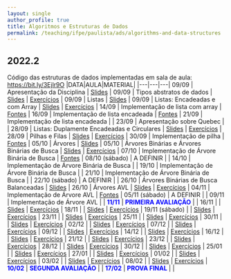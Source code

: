 ```yaml
---
layout: single
author_profile: true
title: Algoritmos e Estruturas de Dados
permalink: /teaching/ifpe/paulista/ads/algorithms-and-data-structures
---
```


## 2022.2
Código das estruturas de dados implementadas em sala de aula: <a href="https://bit.ly/3Ejlr9O" target="_blank">https://bit.ly/3Ejlr9O</a>
|DATA|AULA|MATERIAL|
|---|---|---|
09/09 | Apresentação da Disciplina | <a href="https://docs.google.com/presentation/d/1utzkJQe9_ZvttIXUVgZz3VTyUY8nFANbFP7zwWyr7jI/edit?usp=sharing" target="_blank">Slides</a>  |
09/09 | Tipos abstratos de dados | <a href="" target="_blank">Slides</a> \| <a href="" target="_blank">Exercícios</a>  |
09/09 | Listas | <a href="https://docs.google.com/presentation/d/1ZUFWZ_fjOo33FKwGeECGMXMHOEoX6m-NVe8ZRjD1L-s/edit?usp=sharing" target="_blank">Slides</a> |
09/09 | Listas: Encadeadas e com Array | <a href="https://docs.google.com/presentation/d/1mbRrqEPIwCmJb-s2h0hr0W-pRfSgzZ5bplFt7xltOHE/edit?usp=sharing" target="_blank">Slides</a> \| <a href="https://docs.google.com/document/d/16TR08uBOg0DUjbrOgOvvjOTfU3JxrPyE6ee_I8Z3ai0/edit?usp=sharing" target="_blank">Exercícios</a> |
14/09 | Implementação de lista com array | <a href="" target="_blank">Fontes</a> |
16/09 | Implementação de lista encadeada | <a href="" target="_blank">Fontes</a> |
21/09 | Implementação de lista encadeada |  |
23/09 | Apresentação sobre Quebec |  |
28/09 | Listas: Duplamente Encadeadas e Circulares | <a href="https://docs.google.com/presentation/d/1aBnALQyYff_rSZkUQQFlBZw-lZZZa15spBN7MxApSyQ/edit?usp=sharing" target="_blank">Slides</a> \| <a href="https://docs.google.com/document/d/1CBcwxFLk0awTecX5eTEJQVl5eQ3u7TApq_Hoq49XXbw/edit?usp=sharing" target="_blank">Exercícios</a> |
28/09 | Pilhas e Filas | <a href="https://docs.google.com/presentation/d/1HPoSMR_p2_XXGxaN6OZI40bNhi1VA0TOirp4dASOYj0/edit?usp=sharing" target="_blank">Slides</a> \| <a href="https://docs.google.com/document/d/1wZl7Z7wvwZ0H3zYN9PbRCIclep7gJpNXAMTXHh7p6IU/edit?usp=sharing" target="_blank">Exercícios</a> |
30/09 | Implementação de pilha | <a href="" target="_blank">Fontes</a> |
05/10 | Árvores | <a href="https://docs.google.com/presentation/d/13phIMjUiOv58ZT5Z2TtF-NTNt5b0rgzinJuIx62GhGY/edit?usp=sharing" target="_blank">Slides</a> |
05/10 | Árvores Binárias e Árvores Binárias de Busca | <a href="https://docs.google.com/presentation/d/1QvUSlAYUPgJojhOHfxyg7RZ-ruPiPNHRentCEZPssZw/edit?usp=sharing" target="_blank">Slides</a> \| <a href="https://docs.google.com/document/d/1KXXYizOSC3_-gGb2v2l7RUEcr7PDE_iSvmKhRtwTcug/edit?usp=sharing" target="_blank">Exercícios</a> |
07/10 | Implementação de Árvore Binária de Busca | <a href="" target="_blank">Fontes</a> |
08/10 (sábado) | A DEFINIR |  |
14/10 | Implementação de Árvore Binária de Busca |  |
19/10 | Implementação de Árvore Binária de Busca |  |
21/10 | Implementação de Árvore Binária de Busca |  |
22/10 (sábado) | A DEFINIR |  |
26/10 |  Árvores Binárias de Busca Balanceadas | <a href="https://docs.google.com/presentation/d/1hn42rEYgR05ratm1dsPs0KGDe90MLTli6eQGD-bsZZw/edit?usp=sharing" target="_blank">Slides</a> |
26/10 |  Árvores AVL | <a href="https://docs.google.com/presentation/d/10mjwlqK9VZaXpcoGKXMaOLapEZkbMqs2X2BYVTOabDg/edit?usp=sharing" target="_blank">Slides</a> \| <a href="https://docs.google.com/document/d/1VfzYJ6mCFKplIh7cO_Kp4Xl1kNDfDdZP8EWmjVgyLoM/edit?usp=sharing" target="_blank">Exercícios</a> |
04/11 | Implementação de Árvore AVL | <a href="" target="_blank">Fontes</a> |
05/11 (sábado) | A DEFINIR |  |
09/11 | Implementação de Árvore AVL |  |
<span style="color:blue">**11/11**</span> | <span style="color:blue">**PRIMEIRA AVALIAÇÃO**</span> |  |
16/11 | | <a href="" target="_blank">Slides</a> \| <a href="" target="_blank">Exercícios</a> |
18/11 | | <a href="" target="_blank">Slides</a> \| <a href="" target="_blank">Exercícios</a> |
19/11 (sábado) | | <a href="" target="_blank">Slides</a> \| <a href="" target="_blank">Exercícios</a> |
23/11 | | <a href="" target="_blank">Slides</a> \| <a href="" target="_blank">Exercícios</a> |
25/11 | | <a href="" target="_blank">Slides</a> \| <a href="" target="_blank">Exercícios</a> |
30/11 | | <a href="" target="_blank">Slides</a> \| <a href="" target="_blank">Exercícios</a> |
02/12 | | <a href="" target="_blank">Slides</a> \| <a href="" target="_blank">Exercícios</a> |
07/12 | | <a href="" target="_blank">Slides</a> \| <a href="" target="_blank">Exercícios</a> |
09/12 | | <a href="" target="_blank">Slides</a> \| <a href="" target="_blank">Exercícios</a> |
14/12 | | <a href="" target="_blank">Slides</a> \| <a href="" target="_blank">Exercícios</a> |
16/12 | | <a href="" target="_blank">Slides</a> \| <a href="" target="_blank">Exercícios</a> |
21/12 | | <a href="" target="_blank">Slides</a> \| <a href="" target="_blank">Exercícios</a> |
23/12 | | <a href="" target="_blank">Slides</a> \| <a href="" target="_blank">Exercícios</a> |
28/12 | | <a href="" target="_blank">Slides</a> \| <a href="" target="_blank">Exercícios</a> |
30/12 | | <a href="" target="_blank">Slides</a> \| <a href="" target="_blank">Exercícios</a> |
25/01 | | <a href="" target="_blank">Slides</a> \| <a href="" target="_blank">Exercícios</a> |
27/01 | | <a href="" target="_blank">Slides</a> \| <a href="" target="_blank">Exercícios</a> |
01/02 | | <a href="" target="_blank">Slides</a> \| <a href="" target="_blank">Exercícios</a> |
03/02 | | <a href="" target="_blank">Slides</a> \| <a href="" target="_blank">Exercícios</a> |
08/02 | | <a href="" target="_blank">Slides</a> \| <a href="" target="_blank">Exercícios</a> |
<span style="color:blue">**10/02**</span> | <span style="color:blue">**SEGUNDA AVALIAÇÃO**</span> |  |
<span style="color:blue">**17/02**</span> | <span style="color:blue">**PROVA FINAL**</span> |  |

